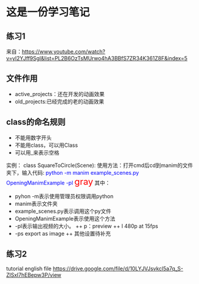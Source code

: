 # 这是一份学习笔记

## 练习1
来自：https://www.youtube.com/watch?v=yI2YJff9SgI&list=PL2B6OzTsMUrwo4hA3BBfS7ZR34K361Z8F&index=5

## 文件作用
+ active_projects：还在开发的动画效果
+ old_projects:已经完成的老的动画效果


## class的命名规则
+ 不能用数字开头
+ 不能用class，可以用Class
+ 可以用_来表示空格

实例：
class SquareToCircle(Scene):
使用方法：打开cmd后cd到manim的文件夹下，输入代码:
<font color= Blue>python -m manim example_scenes.py OpeningManimExample -pl</font>
<font color=red size=5>gray</font>
其中：
+ pyhon -m表示使用管理员权限调用python
+ manim表示文件夹
+ example_scenes.py表示调用这个py文件
+ OpeningManimExample表示使用这个方法
+ -pl表示输出视频的大小。
++ p：preview
++ l 480p at 15fps  
+ -ps export as image
++ 其他设置待补充




## 练习2
tutorial english file
https://drive.google.com/file/d/10LYJVJsvkcl5a7q_S-ZlSxI7hEBepw3P/view


